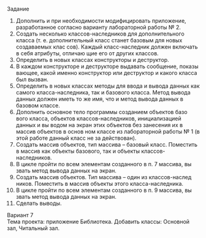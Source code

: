 Задание 
1. Дополнить и при необходимости модифицировать приложение, 
разработанное согласно варианту лабораторной работы № 2.  
2. Создать несколько классов-наследников для дополнительного класса 
(т. е. дополнительный класс станет базовым для новых создаваемых клас
сов). Каждый класс-наследник должен включать в себя атрибуты, отличаю
щие его от других классов. 
3. Определить в новых классах конструкторы и деструктор. 
4. В каждом конструкторе и деструкторе выдавать сообщение, показы
вающее, какой именно конструктор или деструктор и какого класса был вызван. 
5. Определить в новых классах методы для ввода и вывода данных 
как самого класса-наследника, так и базового класса. Метод вывода данных 
должен иметь то же имя, что и метод вывода данных в базовом классе. 
6. Дополнить основное тело программы созданием объектов базо
вого класса, объектов классов-наследников, инициализацией данных и вы
водом на экран этих объектов без занесения их в массив объектов в основ
ном классе из лабораторной работы № 1 (в этой работе данный класс не за
действован).  
7. Создать массив объектов, тип массива – базовый класс. Поместить  
в массив как объекты базового, так и объекты классов-наследников. 
8. В цикле пройти по всем элементам созданного в п. 7 массива, вы
звать метод вывода данных на экран. 
9. Создать массив объектов. Тип массива – один из классов-наслед
ников. Поместить в массив объекты этого класса-наследника. 
10. В цикле пройти по всем элементам созданного в п. 9 массива, вы
звать метод вывода данных на экран. 
11. Сделать выводы.

Вариант 7  
Тема проекта: приложение Библиотека. 
Добавить классы: Основной зал, Читальный зал. 